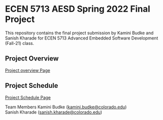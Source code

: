 # ECEN 5713 AESD Spring 2022 Final Project
This repository contains the final project submission by Kamini Budke and Sanish Kharade for ECEN 5713 Advanced Embedded Software Development (Fall-21) class.

## Project Overview
[Project overview Page](https://github.com/cu-ecen-aeld/final-project-kamini2801/wiki/Project-Overview)

## Project Schedule
[Project Schedule Page](https://github.com/cu-ecen-aeld/final-project-kamini2801/wiki/Project-Schedule)

Team Members
Kamini Budke (kamini.budke@colorado.edu)   
Sanish Kharade (sanish.kharade@colorado.edu)
